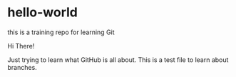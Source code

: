 # hello-world
this is a training repo for learning Git

Hi There!

Just trying to learn what GitHub is all about. 
This is a test file to learn about branches. 
